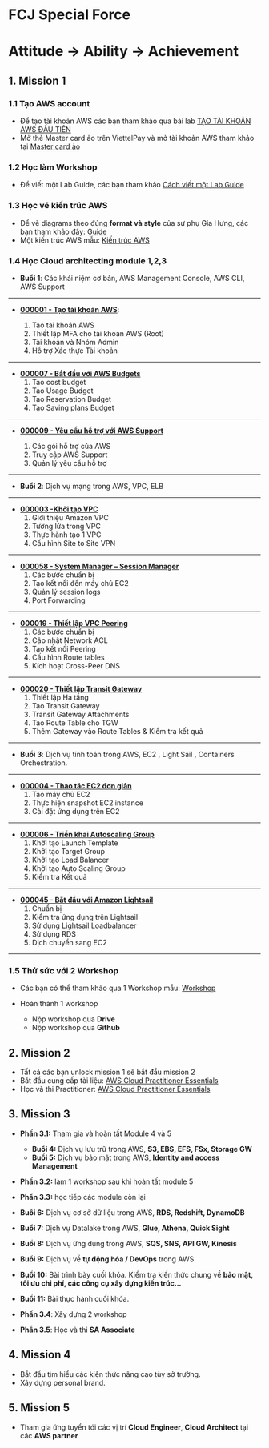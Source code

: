 # FCJ Special Force

# Attitude -> Ability -> Achievement

## 1. Mission 1

### 1.1 Tạo AWS account

- Để tạo tài khoản AWS các bạn tham khảo qua bài lab [TẠO TÀI KHOẢN AWS ĐẦU TIÊN](https://000001.awsstudygroup.com/vi/)
- Mở thẻ Master card ảo trên ViettelPay và mở tài khoản AWS tham khảo tại [Master card ảo](https://github.com/Van-Hoang-Kha/FCJ-Special-Force/blob/master/File%20h%C6%B0%E1%BB%9Bng%20d%E1%BA%ABn%20l%C3%A0m%20th%E1%BA%BB%20master%20card.pdf)


### 1.2 Học làm Workshop

- Để viết một Lab Guide, các bạn tham khảo [Cách viết một Lab Guide](https://van-hoang-kha.github.io/vi/)

### 1.3 Học vẽ kiến trúc AWS 

- Để vẽ diagrams theo đúng **format và style** của sư phụ Gia Hưng, các bạn tham khảo đây: [Guide](https://drive.google.com/drive/folders/1kstbB-NduVOatVd72p0uv7zj8bI1Mpow)
- Một kiến trúc AWS mẫu: [Kiến trúc AWS](https://drive.google.com/file/d/1nuxHzSKWq7tCv6sCyEYTInWn1anVkTNr/view?usp=sharing)

### 1.4 Học Cloud architecting module 1,2,3

- **Buổi 1**: Các khái niệm cơ bản, AWS Management Console, AWS CLI, AWS Support
----
- **[000001 - Tạo tài khoản AWS](https://000001.awsstudygroup.com/vi/)**:

    1. Tạo tài khoản AWS
    2. Thiết lập MFA cho tài khoản AWS (Root)
    3. Tài khoản và Nhóm Admin
    4. Hỗ trợ Xác thực Tài khoản
---
- **[000007 - Bắt đầu với AWS Budgets](https://000007.awsstudygroup.com/vi/)**
    1. Tạo cost budget
    2. Tạo Usage Budget
    3. Tạo Reservation Budget
    4. Tạo Saving plans Budget
---
- **[000009 - Yêu cầu hỗ trợ với AWS Support](https://000009.awsstudygroup.com/vi/)**

    1. Các gói hỗ trợ của AWS
    2. Truy cập AWS Support
    3. Quản lý yêu cầu hỗ trợ
-----
- **Buổi 2**: Dịch vụ mạng trong AWS, VPC, ELB
---
- **[000003 -Khởi tạo VPC](https://000003.awsstudygroup.com/vi/)**
  1. Giới thiệu Amazon VPC
  2. Tường lửa trong VPC
  3. Thực hành tạo 1 VPC
  4. Cấu hình Site to Site VPN
---

- **[000058 - System Manager – Session Manager](https://000058.awsstudygroup.com/vi/)**
  1. Các bước chuẩn bị
  2. Tạo kết nối đến máy chủ EC2
  3. Quản lý session logs
  4. Port Forwarding

---

- **[000019 - Thiết lập VPC Peering](https://000019.awsstudygroup.com/vi/)**
  1. Các bước chuẩn bị
  2. Cập nhật Network ACL
  3. Tạo kết nối Peering
  4. Cấu hình Route tables
  5. Kích hoạt Cross-Peer DNS

----

- **[000020 - Thiết lập Transit Gateway](https://000020.awsstudygroup.com/vi/)**
  1. Thiết lập Hạ tầng
  2. Tạo Transit Gateway
  3. Transit Gateway Attachments
  4. Tạo Route Table cho TGW
  5. Thêm Gateway vào Route Tables & Kiểm tra kết quả

---


- **Buổi 3**: Dịch vụ tính toán trong AWS, EC2 , Light Sail , Containers Orchestration.
---
- **[000004 - Thao tác EC2 đơn giản](https://000004.awsstudygroup.com/vi/)**
  1. Tạo máy chủ EC2
  2. Thực hiện snapshot EC2 instance
  3. Cài đặt ứng dụng trên EC2
---

- **[000006 - Triển khai Autoscaling Group](https://000006.awsstudygroup.com/vi/)**
  1. Khởi tạo Launch Template
  2. Khởi tạo Target Group
  3. Khởi tạo Load Balancer
  4. Khởi tạo Auto Scaling Group
  5. Kiểm tra Kết quả
----
- **[000045 - Bắt đầu với Amazon Lightsail](https://000045.awsstudygroup.com/vi/)**
  1. Chuẩn bị
  2. Kiểm tra ứng dụng trên Lightsail
  3. Sử dụng Lightsail Loadbalancer
  4. Sử dụng RDS
  5. Dịch chuyển sang EC2
---

### 1.5 Thử sức với 2 Workshop

- Các bạn có thể tham khảo qua 1 Workshop mẫu: [Workshop](https://drive.google.com/drive/folders/17Jcht8IffRSIBWWCd0XR8YGUWCgiPFwo?usp=sharing)

- Hoàn thành  1 workshop 

	- Nộp workshop qua **Drive** 
	- Nộp workshop qua **Github**

## 2. Mission 2

- Tất cả các bạn unlock mission 1 sẽ bắt đầu mission 2
- Bắt đầu cung cấp tài liệu: [AWS Cloud Practitioner Essentials](https://cloudpractitioner.awsstudygroup.com/)
- Học và thi Practitioner: [AWS Cloud Practitioner Essentials](https://explore.skillbuilder.aws/learn/course/external/view/elearning/134/aws-cloud-practitioner-essentials?scr=detail) 

## 3. Mission 3
- **Phần 3.1:** Tham gia và hoàn tất Module 4 và 5
	- **Buổi 4:** Dịch vụ lưu trữ trong AWS, **S3, EBS, EFS, FSx, Storage GW**
	- **Buổi 5:** Dịch vụ bảo mật trong AWS, **Identity and access Management**
- **Phần 3.2:** làm 1 workshop sau khi hoàn tất module 5

- **Phần 3.3:** học tiếp các module còn lại

- **Buổi 6:** Dịch vụ cơ sở dữ liệu trong AWS, **RDS, Redshift, DynamoDB**
- **Buổi 7:** Dịch vụ Datalake trong AWS, **Glue, Athena, Quick Sight**
- **Buổi 8:** Dịch vụ ứng dụng trong AWS, **SQS, SNS, API GW, Kinesis**
- **Buổi 9:** Dịch vụ về **tự động hóa / DevOps** trong AWS
- **Buổi 10:** Bài trình bày cuối khóa. Kiểm tra kiến thức chung về **bảo mật, tối ưu chi phí, các công cụ xây dựng kiến trúc...**
- **Buổi 11:** Bài thực hành cuối khóa. 

- **Phần 3.4**: Xây dựng 2 workshop
- **Phần 3.5**: Học và thi **SA Associate**

## 4. Mission 4

- Bắt đầu tìm hiểu các kiến thức nâng cao tùy sở trường.
- Xây dựng personal brand.

## 5. Mission 5

- Tham gia ứng tuyển tới các vị trí **Cloud Engineer**, **Cloud Architect** tại các **AWS partner**

